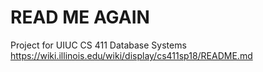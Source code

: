 # READ ME AGAIN
Project for UIUC CS 411 Database Systems  
https://wiki.illinois.edu/wiki/display/cs411sp18/README.md
